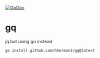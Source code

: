 [![GoDoc](https://godoc.org/github.com/hherman1/gq?status.svg)](https://pkg.go.dev/mod/github.com/hherman1/gq/gq)

# gq
jq but using go instead

```
go install github.com/hherman1/gq@latest
```


